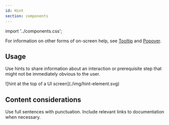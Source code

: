 ```yaml
---
id: Hint
section: components
---
```

import '../components.css';

For information on other forms of on-screen help, see [Tooltip](/components/tooltip/design-guidelines) and [Popover](/components/popover/design-guidelines).

## Usage

Use hints to share information about an interaction or prerequisite step that might not be immediately obvious to the user.

<div class="ws-docs-content-img">
![hint at the top of a UI screen](./img/hint-element.svg)
</div>

## Content considerations 
Use full sentences with punctuation.
Include relevant links to documentation when necessary.
